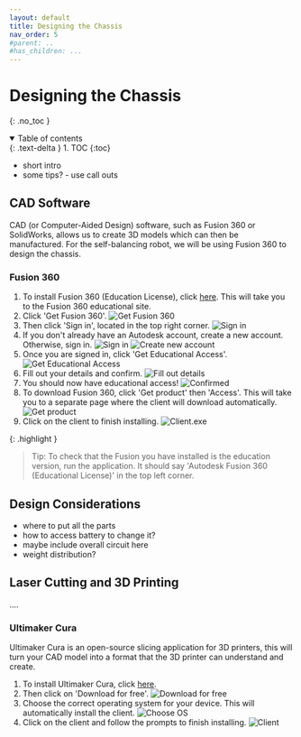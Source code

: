```yaml
---
layout: default
title: Designing the Chassis
nav_order: 5
#parent: ..
#has_children: ...
---
```


# Designing the Chassis
{: .no_toc }

<details open markdown="block">
  <summary>
    Table of contents
  </summary>
  {: .text-delta }
1. TOC
{:toc}
</details>

- short intro
- some tips? - use call outs

## CAD Software
CAD (or Computer-Aided Design) software, such as Fusion 360 or SolidWorks, allows us to create 3D models which can then be manufactured. For the self-balancing robot, we will be using Fusion 360 to design the chassis.


### Fusion 360
1. To install Fusion 360 (Education License), click <a href="https://www.autodesk.com/campaigns/education/fusion-360" target="_blank">here</a>. This will take you to the Fusion 360 educational site.
2. Click 'Get Fusion 360'.
![Get Fusion 360](http://127.0.0.1:4000/assets/designing_the_chassis/fusion/fusion_1.png)
3. Then click 'Sign in', located in the top right corner.
![Sign in](http://127.0.0.1:4000/assets/designing_the_chassis/fusion/fusion_5.png)
4. If you don't already have an Autodesk account, create a new account. Otherwise, sign in.
![Sign in](http://127.0.0.1:4000/assets/designing_the_chassis/fusion/fusion_6.png)
![Create new account](http://127.0.0.1:4000/assets/designing_the_chassis/fusion/fusion_7.png)
5. Once you are signed in, click 'Get Educational Access'.
![Get Educational Access](http://127.0.0.1:4000/assets/designing_the_chassis/fusion/fusion_3.png)
6. Fill out your details and confirm.
![Fill out details](http://127.0.0.1:4000/assets/designing_the_chassis/fusion/fusion_4.png)
7. You should now have educational access!
![Confirmed](http://127.0.0.1:4000/assets/designing_the_chassis/fusion/fusion_8.png)
8. To download Fusion 360, click 'Get product' then 'Access'. This will take you to a separate page where the client will download automatically. 
![Get product](http://127.0.0.1:4000/assets/designing_the_chassis/fusion/fusion_9.png)
9. Click on the client to finish installing.
![Client.exe](http://127.0.0.1:4000/assets/designing_the_chassis/fusion/fusion_10.png)

{: .highlight }
> Tip: To check that the Fusion you have installed is the education version, run the application. It should say 'Autodesk Fusion 360 (Educational License)' in the top left corner.


## Design Considerations
- where to put all the parts
- how to access battery to change it?
- maybe include overall circuit here
- weight distribution?


## Laser Cutting and 3D Printing
....     

### Ultimaker Cura
Ultimaker Cura is an open-source slicing application for 3D printers, this will turn your CAD model into a format that the 3D printer can understand and create. 

1. To install Ultimaker Cura, click <a href="https://ultimaker.com/software/ultimaker-cura" target="_blank">here</a>.
2. Then click on 'Download for free'.
![Download for free](http://127.0.0.1:4000/assets/designing_the_chassis/cura/cura_1.png)
3. Choose the correct operating system for your device. This will automatically install the client.
![Choose OS](http://127.0.0.1:4000/assets/designing_the_chassis/cura/cura_2.png)
4. Click on the client and follow the prompts to finish installing.
![Client](http://127.0.0.1:4000/assets/designing_the_chassis/cura/cura_3.png)

